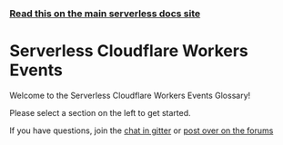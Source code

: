 <!--
title: Serverless - Cloudflare Workers - Events
menuText: Cloudflare Workers Events
layout: Doc
-->

<!-- DOCS-SITE-LINK:START automatically generated  -->
### [Read this on the main serverless docs site](https://www.serverless.com/framework/docs/providers/cloudflare-workers/events/)
<!-- DOCS-SITE-LINK:END -->

# Serverless Cloudflare Workers Events

Welcome to the Serverless Cloudflare Workers Events Glossary!

Please select a section on the left to get started.

If you have questions, join the [chat in gitter](https://gitter.im/serverless/serverless) or [post over on the forums](http://forum.serverless.com/)

